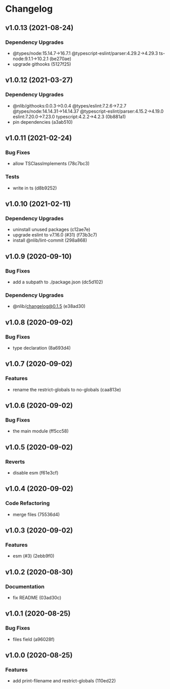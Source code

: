 # Changelog

## v1.0.13 (2021-08-24)

### Dependency Upgrades

- @types/node:15.14.7→16.7.1 @typescript-eslint/parser:4.29.2→4.29.3 ts-node:9.1.1→10.2.1 (be270ae)
- upgrade githooks (5127f25)


## v1.0.12 (2021-03-27)

### Dependency Upgrades

- @nlib/githooks:0.0.3→0.0.4 @types/eslint:7.2.6→7.2.7 @types/node:14.14.31→14.14.37 @typescript-eslint/parser:4.15.2→4.19.0 eslint:7.20.0→7.23.0 typescript:4.2.2→4.2.3 (0b881a1)
- pin dependencies (a3ab510)


## v1.0.11 (2021-02-24)

### Bug Fixes

- allow TSClassImplements (78c7bc3)

### Tests

- write in ts (d8b9252)


## v1.0.10 (2021-02-11)

### Dependency Upgrades

- uninstall unused packages (c12ae7e)
- upgrade eslint to v7.16.0 (#31) (f73b3c7)
- install @nlib/lint-commit (298a868)


## v1.0.9 (2020-09-10)

### Bug Fixes

- add a subpath to ./package.json (dc5d102)

### Dependency Upgrades

- @nlib/changelog@0.1.5 (e38ad30)


## v1.0.8 (2020-09-02)

### Bug Fixes

- type declaration (8a693d4)


## v1.0.7 (2020-09-02)

### Features

- rename the restrict-globals to no-globals (caa813e)


## v1.0.6 (2020-09-02)

### Bug Fixes

- the main module (ff5cc58)


## v1.0.5 (2020-09-02)

### Reverts

- disable esm (f61e3cf)


## v1.0.4 (2020-09-02)

### Code Refactoring

- merge files (75536d4)


## v1.0.3 (2020-09-02)

### Features

- esm (#3) (2ebb9f0)


## v1.0.2 (2020-08-30)

### Documentation

- fix README (03ad30c)


## v1.0.1 (2020-08-25)

### Bug Fixes

- files field (a96028f)


## v1.0.0 (2020-08-25)

### Features

- add print-filename and restrict-globals (110ed22)


